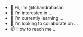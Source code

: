 - 👋 Hi, I’m @tchandrahasan
- 👀 I’m interested in ...
- 🌱 I’m currently learning ...
- 💞️ I’m looking to collaborate on ...
- 📫 How to reach me ...

<!---
tchandrahasan/tchandrahasan is a ✨ special ✨ repository because its `README.md` (this file) appears on your GitHub profile.
You can click the Preview link to take a look at your changes.
--->
